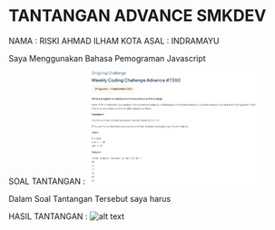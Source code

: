 # TANTANGAN ADVANCE SMKDEV

NAMA : RISKI AHMAD ILHAM
KOTA ASAL : INDRAMAYU

Saya Menggunakan Bahasa Pemograman Javascript

SOAL TANTANGAN :
<img src="https://github.com/riskiai/tantangan_advance_smkDEV2023_29Agus-3September/blob/main/image/soalTantangan.png?raw=true" alt="Tantangan" width="300" height="200">


Dalam Soal Tantangan Tersebut saya harus 

HASIL TANTANGAN :
![alt text](?raw=true)

